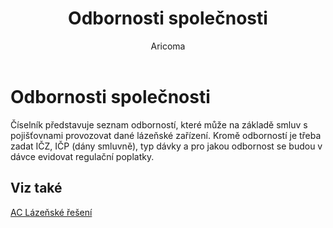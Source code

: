 ﻿---
    title: "Odbornosti společnosti"
    author: Aricoma
    ms.date: 04/30/2018
    ms.topic: article
    ms.prod: dynamics-nav-2017
    ms.contentlocale: cs-cz
    ms.lasthandoff: 04/30/2018
---

# Odbornosti společnosti

Číselník představuje seznam odborností, které může na základě smluv s pojišťovnami provozovat dané lázeňské zařízení. Kromě odborností je třeba zadat IČZ, IČP (dány smluvně), typ dávky a pro jakou odbornost se budou v dávce evidovat regulační poplatky. 


## <a name="see-also"></a>Viz také
[AC Lázeňské řešení](ac-spa-solution.md)